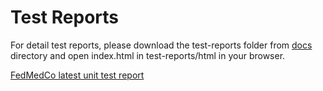 # Test Reports

For detail test reports, please download the test-reports folder from [docs](docs) directory and open index.html in test-reports/html in your browser.

[FedMedCo latest unit test report](Unit_Test_Results-All_Test.pdf)

